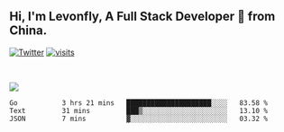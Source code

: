 ## Hi, I'm Levonfly, A Full Stack Developer 🚀 from China.

[![Twitter](https://img.shields.io/badge/-levonfly-1ca0f1?style=flat&logo=twitter&logoColor=white)](https://twitter.com/levonfly)
[![visits](https://visitor.vercel.app/page/unix2dos?color=light-green)](https://github.com/unix2dos/)

&nbsp;  




![](https://github-readme-stats.vercel.app/api?username=unix2dos)




<!-- Any image aligned to the right. Beware the width  -->
<!--<img width="30%" align="right" alt="Github" src="https://raw.githubusercontent.com/unix2dos/unix2dos/08cd7a97e8450f397a40f5635002b700353e3324/git-header.svg" />-->







<!--START_SECTION:waka-->
```text
Go           3 hrs 21 mins   █████████████████████░░░░   83.58 % 
Text         31 mins         ███▒░░░░░░░░░░░░░░░░░░░░░   13.10 % 
JSON         7 mins          ▓░░░░░░░░░░░░░░░░░░░░░░░░   03.32 % 
```
<!--END_SECTION:waka-->
